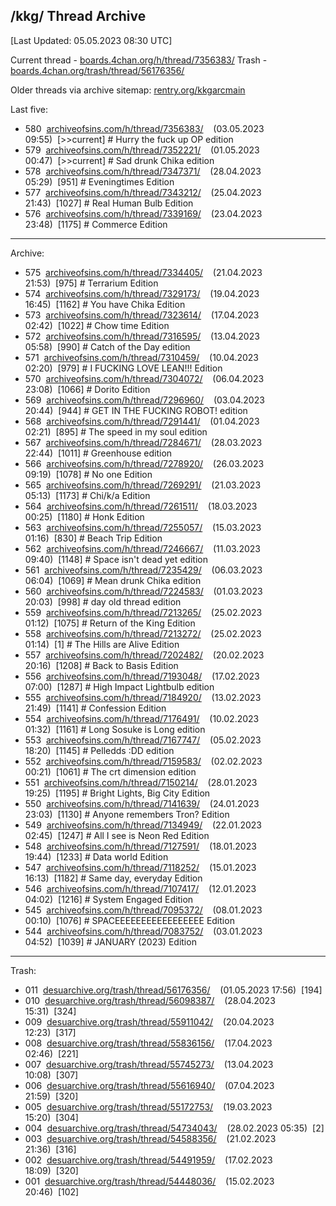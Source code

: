 ## /kkg/ Thread Archive
[Last Updated: 05.05.2023 08:30 UTC]

Current thread - [boards.4chan.org/h/thread/7356383/](https://boards.4chan.org/h/thread/7356383/)
Trash - [boards.4chan.org/trash/thread/56176356/](https://boards.4chan.org/trash/thread/56176356/)

Older threads via archive sitemap: [rentry.org/kkgarcmain](https://rentry.org/kkgarcmain/)

Last five:
- 580&nbsp;&nbsp;[archiveofsins.com/h/thread/7356383/](https://archiveofsins.com/h/thread/7356383/)&nbsp;&nbsp;&nbsp;&nbsp;(03.05.2023 09:55)&nbsp;&nbsp;[>>current]&nbsp;#&nbsp;Hurry the fuck up OP edition
- 579&nbsp;&nbsp;[archiveofsins.com/h/thread/7352221/](https://archiveofsins.com/h/thread/7352221/)&nbsp;&nbsp;&nbsp;&nbsp;(01.05.2023 00:47)&nbsp;&nbsp;[>>current]&nbsp;#&nbsp;Sad drunk Chika edition
- 578&nbsp;&nbsp;[archiveofsins.com/h/thread/7347371/](https://archiveofsins.com/h/thread/7347371/)&nbsp;&nbsp;&nbsp;&nbsp;(28.04.2023 05:29)&nbsp;&nbsp;[951]&nbsp;#&nbsp;Eveningtimes Edition
- 577&nbsp;&nbsp;[archiveofsins.com/h/thread/7343212/](https://archiveofsins.com/h/thread/7343212/)&nbsp;&nbsp;&nbsp;&nbsp;(25.04.2023 21:43)&nbsp;&nbsp;[1027]&nbsp;#&nbsp;Real Human Bulb Edition
- 576&nbsp;&nbsp;[archiveofsins.com/h/thread/7339169/](https://archiveofsins.com/h/thread/7339169/)&nbsp;&nbsp;&nbsp;&nbsp;(23.04.2023 23:48)&nbsp;&nbsp;[1175]&nbsp;#&nbsp;Commerce Edition
---
Archive:

- 575&nbsp;&nbsp;[archiveofsins.com/h/thread/7334405/](https://archiveofsins.com/h/thread/7334405/)&nbsp;&nbsp;&nbsp;&nbsp;(21.04.2023 21:53)&nbsp;&nbsp;[975]&nbsp;#&nbsp;Terrarium Edition
- 574&nbsp;&nbsp;[archiveofsins.com/h/thread/7329173/](https://archiveofsins.com/h/thread/7329173/)&nbsp;&nbsp;&nbsp;&nbsp;(19.04.2023 16:45)&nbsp;&nbsp;[1162]&nbsp;#&nbsp;You have Chika Edition
- 573&nbsp;&nbsp;[archiveofsins.com/h/thread/7323614/](https://archiveofsins.com/h/thread/7323614/)&nbsp;&nbsp;&nbsp;&nbsp;(17.04.2023 02:42)&nbsp;&nbsp;[1022]&nbsp;#&nbsp;Chow time Edition
- 572&nbsp;&nbsp;[archiveofsins.com/h/thread/7316595/](https://archiveofsins.com/h/thread/7316595/)&nbsp;&nbsp;&nbsp;&nbsp;(13.04.2023 05:58)&nbsp;&nbsp;[990]&nbsp;#&nbsp;Catch of the Day edition
- 571&nbsp;&nbsp;[archiveofsins.com/h/thread/7310459/](https://archiveofsins.com/h/thread/7310459/)&nbsp;&nbsp;&nbsp;&nbsp;(10.04.2023 02:20)&nbsp;&nbsp;[979]&nbsp;#&nbsp;I FUCKING LOVE LEAN!!! Edition
- 570&nbsp;&nbsp;[archiveofsins.com/h/thread/7304072/](https://archiveofsins.com/h/thread/7304072/)&nbsp;&nbsp;&nbsp;&nbsp;(06.04.2023 23:08)&nbsp;&nbsp;[1066]&nbsp;#&nbsp;Dorito Edition
- 569&nbsp;&nbsp;[archiveofsins.com/h/thread/7296960/](https://archiveofsins.com/h/thread/7296960/)&nbsp;&nbsp;&nbsp;&nbsp;(03.04.2023 20:44)&nbsp;&nbsp;[944]&nbsp;#&nbsp;GET IN THE FUCKING ROBOT! edition
- 568&nbsp;&nbsp;[archiveofsins.com/h/thread/7291441/](https://archiveofsins.com/h/thread/7291441/)&nbsp;&nbsp;&nbsp;&nbsp;(01.04.2023 02:21)&nbsp;&nbsp;[895]&nbsp;#&nbsp;The speed in my soul edition
- 567&nbsp;&nbsp;[archiveofsins.com/h/thread/7284671/](https://archiveofsins.com/h/thread/7284671/)&nbsp;&nbsp;&nbsp;&nbsp;(28.03.2023 22:44)&nbsp;&nbsp;[1011]&nbsp;#&nbsp;Greenhouse edition
- 566&nbsp;&nbsp;[archiveofsins.com/h/thread/7278920/](https://archiveofsins.com/h/thread/7278920/)&nbsp;&nbsp;&nbsp;&nbsp;(26.03.2023 09:19)&nbsp;&nbsp;[1078]&nbsp;#&nbsp;No one Edition
- 565&nbsp;&nbsp;[archiveofsins.com/h/thread/7269291/](https://archiveofsins.com/h/thread/7269291/)&nbsp;&nbsp;&nbsp;&nbsp;(21.03.2023 05:13)&nbsp;&nbsp;[1173]&nbsp;#&nbsp;Chi/k/a Edition
- 564&nbsp;&nbsp;[archiveofsins.com/h/thread/7261511/](https://archiveofsins.com/h/thread/7261511/)&nbsp;&nbsp;&nbsp;&nbsp;(18.03.2023 00:25)&nbsp;&nbsp;[1180]&nbsp;#&nbsp;Honk Edition
- 563&nbsp;&nbsp;[archiveofsins.com/h/thread/7255057/](https://archiveofsins.com/h/thread/7255057/)&nbsp;&nbsp;&nbsp;&nbsp;(15.03.2023 01:16)&nbsp;&nbsp;[830]&nbsp;#&nbsp;Beach Trip Edition
- 562&nbsp;&nbsp;[archiveofsins.com/h/thread/7246667/](https://archiveofsins.com/h/thread/7246667/)&nbsp;&nbsp;&nbsp;&nbsp;(11.03.2023 09:40)&nbsp;&nbsp;[1148]&nbsp;#&nbsp;Space isn't dead yet edition
- 561&nbsp;&nbsp;[archiveofsins.com/h/thread/7235429/](https://archiveofsins.com/h/thread/7235429/)&nbsp;&nbsp;&nbsp;&nbsp;(06.03.2023 06:04)&nbsp;&nbsp;[1069]&nbsp;#&nbsp;Mean drunk Chika edition
- 560&nbsp;&nbsp;[archiveofsins.com/h/thread/7224583/](https://archiveofsins.com/h/thread/7224583/)&nbsp;&nbsp;&nbsp;&nbsp;(01.03.2023 20:03)&nbsp;&nbsp;[998]&nbsp;#&nbsp;day old thread edition
- 559&nbsp;&nbsp;[archiveofsins.com/h/thread/7213265/](https://archiveofsins.com/h/thread/7213265/)&nbsp;&nbsp;&nbsp;&nbsp;(25.02.2023 01:12)&nbsp;&nbsp;[1075]&nbsp;#&nbsp;Return of the King Edition
- 558&nbsp;&nbsp;[archiveofsins.com/h/thread/7213272/](https://archiveofsins.com/h/thread/7213272/)&nbsp;&nbsp;&nbsp;&nbsp;(25.02.2023 01:14)&nbsp;&nbsp;[1]&nbsp;#&nbsp;The Hills are Alive Edition
- 557&nbsp;&nbsp;[archiveofsins.com/h/thread/7202482/](https://archiveofsins.com/h/thread/7202482/)&nbsp;&nbsp;&nbsp;&nbsp;(20.02.2023 20:16)&nbsp;&nbsp;[1208]&nbsp;#&nbsp;Back to Basis Edition
- 556&nbsp;&nbsp;[archiveofsins.com/h/thread/7193048/](https://archiveofsins.com/h/thread/7193048/)&nbsp;&nbsp;&nbsp;&nbsp;(17.02.2023 07:00)&nbsp;&nbsp;[1287]&nbsp;#&nbsp;High Impact Lightbulb edition
- 555&nbsp;&nbsp;[archiveofsins.com/h/thread/7184920/](https://archiveofsins.com/h/thread/7184920/)&nbsp;&nbsp;&nbsp;&nbsp;(13.02.2023 21:49)&nbsp;&nbsp;[1141]&nbsp;#&nbsp;Confession Edition
- 554&nbsp;&nbsp;[archiveofsins.com/h/thread/7176491/](https://archiveofsins.com/h/thread/7176491/)&nbsp;&nbsp;&nbsp;&nbsp;(10.02.2023 01:32)&nbsp;&nbsp;[1161]&nbsp;#&nbsp;Long Sosuke is Long edition
- 553&nbsp;&nbsp;[archiveofsins.com/h/thread/7167747/](https://archiveofsins.com/h/thread/7167747/)&nbsp;&nbsp;&nbsp;&nbsp;(05.02.2023 18:20)&nbsp;&nbsp;[1145]&nbsp;#&nbsp;Pelledds :DD edition
- 552&nbsp;&nbsp;[archiveofsins.com/h/thread/7159583/](https://archiveofsins.com/h/thread/7159583/)&nbsp;&nbsp;&nbsp;&nbsp;(02.02.2023 00:21)&nbsp;&nbsp;[1061]&nbsp;#&nbsp;The crt dimension edition
- 551&nbsp;&nbsp;[archiveofsins.com/h/thread/7150214/](https://archiveofsins.com/h/thread/7150214/)&nbsp;&nbsp;&nbsp;&nbsp;(28.01.2023 19:25)&nbsp;&nbsp;[1195]&nbsp;#&nbsp;Bright Lights, Big City Edition
- 550&nbsp;&nbsp;[archiveofsins.com/h/thread/7141639/](https://archiveofsins.com/h/thread/7141639/)&nbsp;&nbsp;&nbsp;&nbsp;(24.01.2023 23:03)&nbsp;&nbsp;[1130]&nbsp;#&nbsp;Anyone remembers Tron? Edition
- 549&nbsp;&nbsp;[archiveofsins.com/h/thread/7134949/](https://archiveofsins.com/h/thread/7134949/)&nbsp;&nbsp;&nbsp;&nbsp;(22.01.2023 02:45)&nbsp;&nbsp;[1247]&nbsp;#&nbsp;All I see is Neon Red Edition
- 548&nbsp;&nbsp;[archiveofsins.com/h/thread/7127591/](https://archiveofsins.com/h/thread/7127591/)&nbsp;&nbsp;&nbsp;&nbsp;(18.01.2023 19:44)&nbsp;&nbsp;[1233]&nbsp;#&nbsp;Data world Edition
- 547&nbsp;&nbsp;[archiveofsins.com/h/thread/7118252/](https://archiveofsins.com/h/thread/7118252/)&nbsp;&nbsp;&nbsp;&nbsp;(15.01.2023 16:13)&nbsp;&nbsp;[1182]&nbsp;#&nbsp;Same day, everyday Edition
- 546&nbsp;&nbsp;[archiveofsins.com/h/thread/7107417/](https://archiveofsins.com/h/thread/7107417/)&nbsp;&nbsp;&nbsp;&nbsp;(12.01.2023 04:02)&nbsp;&nbsp;[1216]&nbsp;#&nbsp;System Engaged Edition
- 545&nbsp;&nbsp;[archiveofsins.com/h/thread/7095372/](https://archiveofsins.com/h/thread/7095372/)&nbsp;&nbsp;&nbsp;&nbsp;(08.01.2023 00:10)&nbsp;&nbsp;[1076]&nbsp;#&nbsp;SPACEEEEEEEEEEEEEEEEE Edition
- 544&nbsp;&nbsp;[archiveofsins.com/h/thread/7083752/](https://archiveofsins.com/h/thread/7083752/)&nbsp;&nbsp;&nbsp;&nbsp;(03.01.2023 04:52)&nbsp;&nbsp;[1039]&nbsp;#&nbsp;JANUARY (2023) Edition
---
Trash:

- 011&nbsp;&nbsp;[desuarchive.org/trash/thread/56176356/](https://desuarchive.org/trash/thread/56176356/)&nbsp;&nbsp;&nbsp;&nbsp;(01.05.2023 17:56)&nbsp;&nbsp;[194]
- 010&nbsp;&nbsp;[desuarchive.org/trash/thread/56098387/](https://desuarchive.org/trash/thread/56098387/)&nbsp;&nbsp;&nbsp;&nbsp;(28.04.2023 15:31)&nbsp;&nbsp;[324]
- 009&nbsp;&nbsp;[desuarchive.org/trash/thread/55911042/](https://desuarchive.org/trash/thread/55911042/)&nbsp;&nbsp;&nbsp;&nbsp;(20.04.2023 12:23)&nbsp;&nbsp;[317]
- 008&nbsp;&nbsp;[desuarchive.org/trash/thread/55836156/](https://desuarchive.org/trash/thread/55836156/)&nbsp;&nbsp;&nbsp;&nbsp;(17.04.2023 02:46)&nbsp;&nbsp;[221]
- 007&nbsp;&nbsp;[desuarchive.org/trash/thread/55745273/](https://desuarchive.org/trash/thread/55745273/)&nbsp;&nbsp;&nbsp;&nbsp;(13.04.2023 10:08)&nbsp;&nbsp;[307]
- 006&nbsp;&nbsp;[desuarchive.org/trash/thread/55616940/](https://desuarchive.org/trash/thread/55616940/)&nbsp;&nbsp;&nbsp;&nbsp;(07.04.2023 21:59)&nbsp;&nbsp;[320]
- 005&nbsp;&nbsp;[desuarchive.org/trash/thread/55172753/](https://desuarchive.org/trash/thread/55172753/)&nbsp;&nbsp;&nbsp;&nbsp;(19.03.2023 15:20)&nbsp;&nbsp;[304]
- 004&nbsp;&nbsp;[desuarchive.org/trash/thread/54734043/](https://desuarchive.org/trash/thread/54734043/)&nbsp;&nbsp;&nbsp;&nbsp;(28.02.2023 05:35)&nbsp;&nbsp;[2]
- 003&nbsp;&nbsp;[desuarchive.org/trash/thread/54588356/](https://desuarchive.org/trash/thread/54588356/)&nbsp;&nbsp;&nbsp;&nbsp;(21.02.2023 21:36)&nbsp;&nbsp;[316]
- 002&nbsp;&nbsp;[desuarchive.org/trash/thread/54491959/](https://desuarchive.org/trash/thread/54491959/)&nbsp;&nbsp;&nbsp;&nbsp;(17.02.2023 18:09)&nbsp;&nbsp;[320]
- 001&nbsp;&nbsp;[desuarchive.org/trash/thread/54448036/](https://desuarchive.org/trash/thread/54448036/)&nbsp;&nbsp;&nbsp;&nbsp;(15.02.2023 20:46)&nbsp;&nbsp;[102]